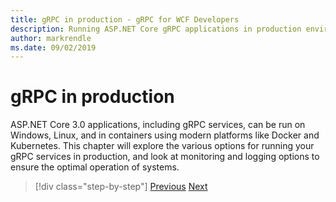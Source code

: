 ```yaml
---
title: gRPC in production - gRPC for WCF Developers
description: Running ASP.NET Core gRPC applications in production environments
author: markrendle
ms.date: 09/02/2019
---
```


# gRPC in production

ASP.NET Core 3.0 applications, including gRPC services, can be run on Windows, Linux, and in containers using modern platforms like Docker and Kubernetes. This chapter will explore the various options for running your gRPC services in production, and look at monitoring and logging options to ensure the optimal operation of systems.

>[!div class="step-by-step"]
>[Previous](encryption.md)
>[Next](self-hosted.md)
